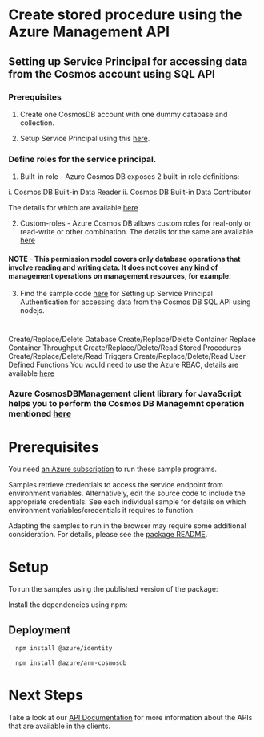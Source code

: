 
# Create stored procedure using the Azure Management API
## Setting up Service Principal for accessing data from the Cosmos account using SQL API
### Prerequisites

1. Create one CosmosDB account with one dummy database and collection.

2. Setup Service Principal using this [here](https://docs.microsoft.com/en-us/azure/active-directory/develop/howto-create-service-principal-portal). 

### Define roles for the service principal. 

1. Built-in role - Azure Cosmos DB exposes 2 built-in role definitions:

i. Cosmos DB Built-in Data Reader
ii. Cosmos DB Built-in Data Contributor

The details for which are available [here](https://docs.microsoft.com/en-us/azure/cosmos-db/how-to-setup-rbac#built-in-role-definitions)

2. Custom-roles - Azure Cosmos DB allows custom roles for real-only or read-write or other combination. The details for the same are available [here](https://docs.microsoft.com/en-us/azure/cosmos-db/how-to-setup-rbac#role-definitions)

#### NOTE - This permission model covers only database operations that involve reading and writing data. It does not cover any kind of management operations on management resources, for example:
3. Find the sample code [here](https://github.com/faizc/cosmos/tree/main/azure-cosmos-sp/azure-cosmos-nodejs-sp) for Setting up Service Principal Authentication for accessing data from the Cosmos DB SQL API using nodejs. 
#
Create/Replace/Delete Database
Create/Replace/Delete Container
Replace Container Throughput
Create/Replace/Delete/Read Stored Procedures
Create/Replace/Delete/Read Triggers
Create/Replace/Delete/Read User Defined Functions
You would need to use the Azure RBAC, details are available [here](https://docs.microsoft.com/en-us/azure/cosmos-db/how-to-setup-rbac#permission-model)

### Azure CosmosDBManagement client library for JavaScript helps you to perform the Cosmos DB Managemnt operation mentioned [here](https://docs.microsoft.com/en-us/javascript/api/@azure/arm-cosmosdb/?view=azure-node-preview)

# Prerequisites

You need [an Azure subscription](https://azure.microsoft.com/en-us/free/) to run these sample programs.

Samples retrieve credentials to access the service endpoint from environment variables. Alternatively, edit the source code to include the appropriate credentials. See each individual sample for details on which environment variables/credentials it requires to function.

Adapting the samples to run in the browser may require some additional consideration. For details, please see the [package README](https://github.com/Azure/azure-sdk-for-js/blob/main/sdk/cosmosdb/arm-cosmosdb/README.md).

# Setup

To run the samples using the published version of the package:

Install the dependencies using npm:


## Deployment


```bash
  npm install @azure/identity

  npm install @azure/arm-cosmosdb
```

# Next Steps
Take a look at our [API Documentation](https://docs.microsoft.com/en-us/javascript/api/@azure/arm-cosmosdb/?view=azure-node-preview) for more information about the APIs that are available in the clients.

